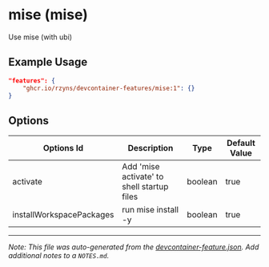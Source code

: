 
# mise (mise)

Use mise (with ubi)

## Example Usage

```json
"features": {
    "ghcr.io/rzyns/devcontainer-features/mise:1": {}
}
```

## Options

| Options Id | Description | Type | Default Value |
|-----|-----|-----|-----|
| activate | Add 'mise activate' to shell startup files | boolean | true |
| installWorkspacePackages | run mise install -y | boolean | true |



---

_Note: This file was auto-generated from the [devcontainer-feature.json](https://github.com/rzyns/devcontainer-features/blob/main/src/mise/devcontainer-feature.json).  Add additional notes to a `NOTES.md`._
